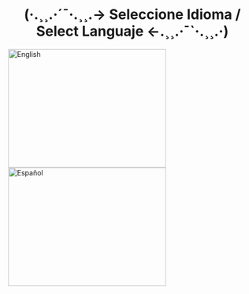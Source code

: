 # <h1 align="center">(·.¸¸.·´¯·.¸¸.-> Seleccione Idioma / Select Languaje <-.¸¸.·¯`·.¸¸.·)</h3>
<div align="left">
  <a href="README-ENG.md">
    <img src="https://media.istockphoto.com/id/1251660737/es/vector/bandera-del-reino-unido-ondeando-realista-union-jack.jpg?s=612x612&w=0&k=20&c=c8pRC34G_HobVR1EJSTVY1a9D35GDGNqf15aJ97xHo4=" alt="English" width="320" height="240">
  </a>
  <a href="README-ESP.md">
    <img src="https://img.freepik.com/fotos-premium/bandera-espana-ilustracion-3d-bandera-espanola-ondeando_2227-2339.jpg" alt="Español" width="320" height="240">
  </a>
</div>
